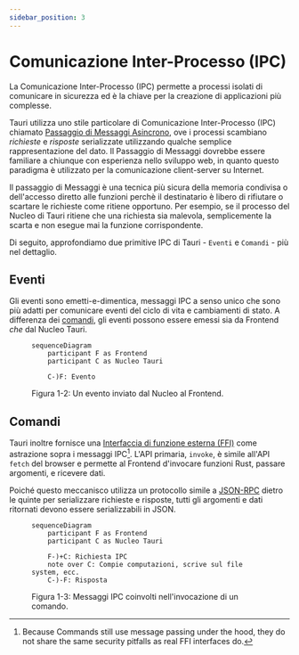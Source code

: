 ```yaml
---
sidebar_position: 3
---
```


# Comunicazione Inter-Processo (IPC)

La Comunicazione Inter-Processo (IPC) permette a processi isolati di comunicare in sicurezza ed è la chiave per la creazione di applicazioni più complesse.

Tauri utilizza uno stile particolare di Comunicazione Inter-Processo (IPC) chiamato [Passaggio di Messaggi Asincrono][], ove i processi scambiano _richieste_ e _risposte_ serializzate utilizzando qualche semplice rappresentazione del dato. Il Passaggio di Messaggi dovrebbe essere familiare a chiunque con esperienza nello sviluppo web, in quanto questo paradigma è utilizzato per la comunicazione client-server su Internet.

Il passaggio di Messaggi è una tecnica più sicura della memoria condivisa o dell'accesso diretto alle funzioni perchè il destinatario è libero di rifiutare o scartare le richieste come ritiene opportuno. Per esempio, se il processo del Nucleo di Tauri ritiene che una richiesta sia malevola, semplicemente la scarta e non esegue mai la funzione corrispondente.

Di seguito, approfondiamo due primitive IPC di Tauri - `Eventi` e `Comandi` - più nel dettaglio.

## Eventi

Gli eventi sono emetti-e-dimentica, messaggi IPC a senso unico che sono più adatti per comunicare eventi del ciclo di vita e cambiamenti di stato. A differenza dei [comandi](#commands), gli eventi possono essere emessi sia da Frontend _che_ dal Nucleo Tauri.

<figure>

```mermaid
sequenceDiagram
    participant F as Frontend
    participant C as Nucleo Tauri

    C-)F: Evento
```

<figcaption>Figura 1-2: Un evento inviato dal Nucleo al Frontend.</figcaption>
</figure>

## Comandi

Tauri inoltre fornisce una [Interfaccia di funzione esterna (FFI)][] come astrazione sopra i messaggi IPC[^1]. L'API primaria, `invoke`, è simile all'API `fetch` del browser e permette al Frontend d'invocare funzioni Rust, passare argomenti, e ricevere dati.

Poiché questo meccanisco utilizza un protocollo simile a [JSON-RPC][] dietro le quinte per serializzare richieste e risposte, tutti gli argomenti e dati ritornati devono essere serializzabili in JSON.

<figure>

```mermaid
sequenceDiagram
    participant F as Frontend
    participant C as Nucleo Tauri

    F-)+C: Richiesta IPC
    note over C: Compie computazioni, scrive sul file system, ecc.
    C-)-F: Risposta
```

<figcaption>Figura 1-3: Messaggi IPC coinvolti nell'invocazione di un comando.</figcaption>
</figure>

<!-- prettier-ignore -->
[^1]: Because Commands still use message passing under the hood, they do not share the same security pitfalls as real FFI interfaces do.

[Passaggio di Messaggi Asincrono]: https://en.wikipedia.org/wiki/Message_passing#Asynchronous_message_passing
[JSON-RPC]: https://www.jsonrpc.org
[Interfaccia di funzione esterna (FFI)]: https://en.wikipedia.org/wiki/Foreign_function_interface
